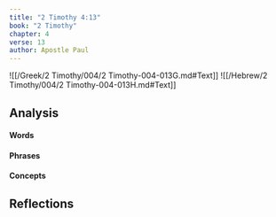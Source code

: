 ```yaml
---
title: "2 Timothy 4:13"
book: "2 Timothy"
chapter: 4
verse: 13
author: Apostle Paul
---
```

![[/Greek/2 Timothy/004/2 Timothy-004-013G.md#Text]]
![[/Hebrew/2 Timothy/004/2 Timothy-004-013H.md#Text]]

## Analysis

#### Words

#### Phrases

#### Concepts

## Reflections
